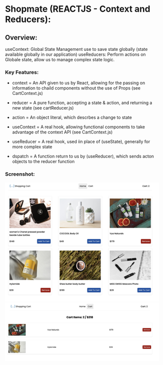# Shopmate (REACTJS - Context and Reducers):

## Overview:

useContext: Global State Management use to save state globally (state available globally in our application)
useReducers: Perform actions on Globale state, allow us to manage complex state logic.

### Key Features:

- context = An API given to us by React, allowing for the passing on information to chaild components without the use of Props (see CartContext.js)

- reducer = A pure function, accepting a state & action, and returning a new state (see cartReducer.js)

- action = An object literal, which descrbes a change to state

- useContext = A real hook, allowing functional components to take advantage of the context API (see CartContext.js)

- useReducer = A real hook, used iin place of (useState), generally for more complex state

- dspatch = A function return to us by (useReducer), which sends acton objects to the reducer function

### Screenshot:

![Shopmate1](src/assets/sc1.jpg "Shopmate-Ecommerce1")
![Shopmate2](src/assets/sc2.jpg "Shopmate-Ecommerce2")
